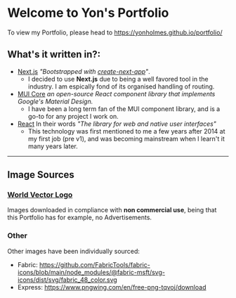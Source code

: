 # Welcome to Yon's Portfolio

To view my Portfolio, please head to https://yonholmes.github.io/portfolio/

## What's it written in?:
- [Next.js](https://nextjs.org) *"Bootstrapped with [create-next-app](https://nextjs.org/docs/app/api-reference/cli/create-next-app)"*.
  - I decided to use **Next.js** due to being a well favored tool in the industry. I am espically fond of its organised handling of routing.
- [MUI Core](https://mui.com/material-ui/) *an open-source React component library that implements Google's Material Design.*
  - I have been a long term fan of the MUI component library, and is a go-to for any project I work on.
- [React](https://react.dev/) In their words *"The library for web and native user interfaces"*
  - This technology was first mentioned to me a few years after 2014 at my first job (pre v1), and was becoming mainstream when I learn't it many years later.

---

## Image Sources

### [World Vector Logo](https://worldvectorlogo.com/terms-of-use)
Images downloaded in compliance with **non commercial use**, being that this Portfolio has for example, no Advertisements.

### Other
Other images have been individually sourced:
- Fabric: https://github.com/FabricTools/fabric-icons/blob/main/node_modules/@fabric-msft/svg-icons/dist/svg/fabric_48_color.svg
- Express: https://www.pngwing.com/en/free-png-tqvoj/download


<!--
To consider adding:
 - https://www.npmjs.com/package/react-native-maps
-->
